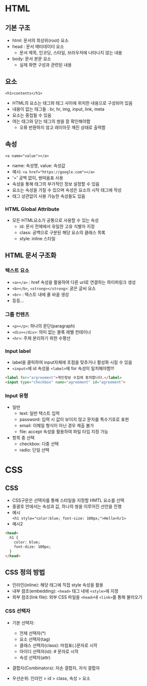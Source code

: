 # HTML
## 기본 구조
- html: 문서의 최상위(root) 요소
- head : 문서 메타데이터 요소
  - 문서 제목, 인코딩, 스타일, 브라우저에 나타나지 않는 내용
- body: 문서 본문 요소
  - 실제 화면 구성과 관련된 내용

## 요소
`<h1>contents</h1>`
- HTML의 요소는 태그와 태그 사이에 위치한 내용으로 구성되어 있음
- 내용이 없는 태그들 : br, hr, img, input, link, meta
- 요소는 중첩될 수 있음
- 여는 태그와 닫는 태그의 쌍을 잘 확인해야함
  - 오류 반환하지 않고 레이아웃 깨진 상태로 출력함

## 속성
`<a name="value"></a>`
- name: 속성명, value: 속성값
- 예시:
  `<a href="https://google.com"></a>`
- '=' 공백 없이, 쌍따옴표 사용
- 속성을 통해 태그의 부가적인 정보 설정할 수 있음
- 요소는 속성을 가질 수 있으며 속성은 요소의 시작 태그에 작성
- 태그 상관없이 사용 가능한 속성들도 있음
### HTML Global Attribute
- 모든 HTML요소가 공통으로 사용할 수 있는 속성
  - id: 문서 전체에서 유일한 고유 식별자 지정
  - class: 공백으로 구분된 해당 요소의 클래스 목록
  - style: inline 스타일

## HTML 문서 구조화

### 텍스트 요소
- `<a></a>` : href 속성을 활용하여 다른 url로 연결하는 하이퍼링크 생성
- `<b></b>`, `<strong></strong>`: 굵은 글씨 요소
- `<br>` : 텍스트 내에 줄 바꿈 생성
- 등등...
### 그룹 컨텐츠
- `<p></p>`: 하나의 문단(paragraph)
- `<div></div>`: 의미 없는 블록 레벨 컨테이너
- `<hr>`: 주제 분리하기 위한 수평선

### Input label
- label을 클릭하여 input자체에 초점을 맞추거나 활성화 시킬 수 있음
-  `<input>`에 id 속성을 `<label>`에 for 속성이 일치해야함!!!
```html
<label for="argreement">개인정보 수집에 동의합니다.</label>
<input type="checkbox" name="agreement" id="agreement">
```
### Input 유형
- 일반
  - text: 일반 텍스트 입력
  - password: 입력 시 값이 보이지 않고 문자를 특수기호로 표현
  - email: 이메일 형식이 아닌 경우 제출 불가
  - file: accept 속성을 활용하여 파일 타입 지정 가능
- 항목 중 선택
  - checkbox: 다중 선택
  - radio: 단일 선택

# CSS

## CSS
- CSS구문은 선택자를 통해 스타일을 지정할 HMTL 요소를 선택
- 중괄호 안에서는 속성과 값, 하나의 쌍을 이루어진 선언을 진행
- 예시  
`<h1 style="color:blue; font-size: 100px;">Hello<h/1>`  
- 예시2
```html
<head>
  h1 {
    color: blue;
    font-dize: 100px;
  }
</head>
```
## CSS 정의 방법 
- 인라인(inline): 해당 태그에 직접 style 속성을 활용
- 내부 참조(embedding): `<head>` 태그 내에 `<style>`에 지정
- 외부 참조(link file): 외부 CSS 파일을 `<head>`내 `<link>`를 통해 불러오기
  
### CSS 선택자 
- 기본 선택자: 
  - 전체 선택자(*)
  - 요소 선택자(tag)
  - 클래스 선택자(class): 마침표(.)문자로 시작
  - 아이디 선택자(id): # 문자로 시작
  - 속성 선택자(attr)
- 결합자(Combinators): 자손 결합자, 자식 결합자
  
- 우선순위: 인라인 > id > class, 속성 > 요소
  